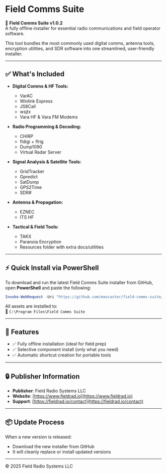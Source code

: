# Field Comms Suite

📡 **Field Comms Suite v1.0.2**  
A fully offline installer for essential radio communications and field operator software.

This tool bundles the most commonly used digital comms, antenna tools, encryption utilities, and SDR software into one streamlined, user-friendly installer.

---

## ✅ What's Included

- **Digital Comms & HF Tools:**
  - VarAC
  - Winlink Express
  - JS8Call
  - wsjtx
  - Vara HF & Vara FM Modems

- **Radio Programming & Decoding:**
  - CHIRP
  - fldigi + flrig
  - Dump1090
  - Virtual Radar Server

- **Signal Analysis & Satellite Tools:**
  - GridTracker
  - Gpredict
  - SatDump
  - GPS2Time
  - SDR#

- **Antenna & Propagation:**
  - EZNEC
  - ITS HF

- **Tactical & Field Tools:**
  - TAKX
  - Paranoia Encryption
  - Resources folder with extra docs/utilities

---

## ⚡ Quick Install via PowerShell

To download and run the latest Field Comms Suite installer from GitHub, open **PowerShell** and paste the following:

```powershell
Invoke-WebRequest -Uri "https://github.com/mavcaster/field-comms-suite/releases/latest/download/FieldCommsSuite_installer.zip" -OutFile "installer.zip"; Expand-Archive -Path "installer.zip" -DestinationPath "installer" -Force; Start-Process ".\installer\FieldCommsSuite.exe"
```

All assets are installed to:  
📁 `C:\Program Files\Field Comms Suite`

---

## 🧰 Features

- ✅ Fully offline installation (ideal for field prep)
- ✅ Selective component install (only what you need)
- ✅ Automatic shortcut creation for portable tools

---

## 🔒 Publisher Information

- **Publisher**: Field Radio Systems LLC  
- **Website**: [https://www.fieldrad.io](https://www.fieldrad.io)  
- **Support**: [https://fieldrad.io/contact](https://fieldrad.io/contact)

---

## 📦 Update Process

When a new version is released:
- Download the new installer from GitHub
- It will cleanly replace or install updated versions

---

© 2025 Field Radio Systems LLC
